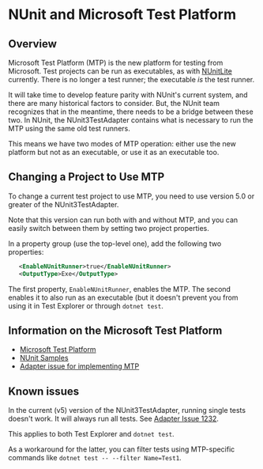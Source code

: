 # NUnit and Microsoft Test Platform

## Overview

Microsoft Test Platform (MTP) is the new platform for testing from Microsoft. Test projects can be run as
executables, as with [NUnitLite](../nunit/running-tests/NUnitLite-Runner.md) currently. There is no longer a test
runner; the executable _is_ the test runner.

It will take time to develop feature parity with NUnit's current system, and there are many historical factors to
consider. But, the NUnit team recognizes that in the meantime, there needs to be a bridge between these two. In NUnit,
the NUnit3TestAdapter contains what is necessary to run the MTP using the same old test runners.

This means we have two modes of MTP operation: either use the new platform but not as an executable, or use it
as an executable too.

## Changing a Project to Use MTP

To change a current test project to use MTP, you need to use version 5.0 or greater of the NUnit3TestAdapter.

Note that this version can run both with and without MTP, and you can easily switch between them by setting two project
properties.

In a property group (use the top-level one), add the following two properties:

```xml
   <EnableNUnitRunner>true</EnableNUnitRunner>
   <OutputType>Exe</OutputType>  
```

The first property, `EnableNUnitRunner`, enables the MTP. The second enables it to also run as an executable (but it
doesn't prevent you from using it in Test Explorer or through `dotnet test`.

## Information on the Microsoft Test Platform

* [Microsoft Test Platform](https://learn.microsoft.com/en-us/dotnet/core/testing/unit-testing-platform-intro?tabs=dotnetcli)
* [NUnit Samples](https://github.com/nunit/nunit3-vs-adapter.issues/tree/master/Issue1152)
* [Adapter issue for implementing MTP](https://github.com/nunit/nunit3-vs-adapter/issues/1152)

## Known issues

In the current (v5) version of the NUnit3TestAdapter, running single tests doesn't work. It will always run all tests.
See [Adapter Issue 1232](https://github.com/nunit/nunit3-vs-adapter/issues/1232).

This applies to both Test Explorer and `dotnet test`.

As a workaround for the latter, you can filter tests using MTP-specific commands
like `dotnet test -- --filter Name=Test1`.
